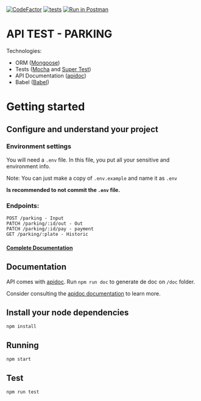 [![CodeFactor](https://www.codefactor.io/repository/github/paulohrodrigues/api-test/badge)](https://www.codefactor.io/repository/github/paulohrodrigues/api-test)
[![tests](https://github.com/paulohrodrigues/api-test/workflows/tests/badge.svg?branch=main)](https://github.com/paulohrodrigues/api-test/actions)
[![Run in Postman](https://run.pstmn.io/button.svg)](https://app.getpostman.com/run-collection/290d5f444ed90ee441f4)

# API TEST - PARKING

Technologies:

- ORM ([Mongoose](https://mongoosejs.com))
- Tests ([Mocha](https://mochajs.org) and [Super Test](https://github.com/visionmedia/supertest))
- API Documentation ([apidoc](https://apidocjs.com))
- Babel ([Babel](https://babeljs.io))

# Getting started

## Configure and understand your project

### Environment settings
You will need a `.env` file. In this file, you put all your sensitive and environment info.

Note: You can just make a copy of `.env.example` and name it as `.env`

**Is recommended to not commit the `.env` file.**

### Endpoints:

    POST /parking - Input
    PATCH /parking/:id/out - Out
    PATCH /parking/:id/pay - payment
    GET /parking/:plate - Historic

#### [Complete Documentation](https://paulohrodrigues.github.io/api-test)

## Documentation

API comes with [apidoc](https://apidocjs.com). Run `npm run doc` to generate de doc on `/doc` folder.

Consider consulting the [apidoc documentation](https://apidocjs.com/#getting-started) to learn more.

## Install your node dependencies

    npm install

## Running

    npm start
    
## Test
    
    npm run test
